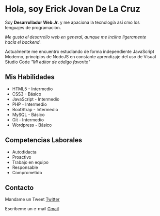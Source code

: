 # Hola, soy Erick Jovan De La Cruz

Soy **Desarrollador Web Jr.** y me apaciona la tecnología así cmo los lenguajes de programación.

*Me gusta el desarrollo web en general, aunque me inclino ligeramente hacia el backend.*

Actualmente me encuentro estudiando de forma independiente JavaScript Moderno, principios de NodeJS en constante aprendizaje del uso de Visual Studio Code *"Mi editor de código favorito"*

## Mis Habilidades
* HTML5 - Intermedio
* CSS3  - Básico
* JavaScript - Intermedio
* PHP   - Intermedio
* BootStrap  - Intermedio
* MySQL - Básico
* Git   - Intermedio
* Wordpress - Básico

## Competencias Laborales
* Autodidacta
* Proactivo
* Trabajo en equipo
* Responsable
* Comprometido

## Contacto
Mandame un Tweet [Twitter](https://twitter.com/ErickJovanC)

Escribeme un e-mail [Gmail](mailto:erickjovan106@gmail.com)
